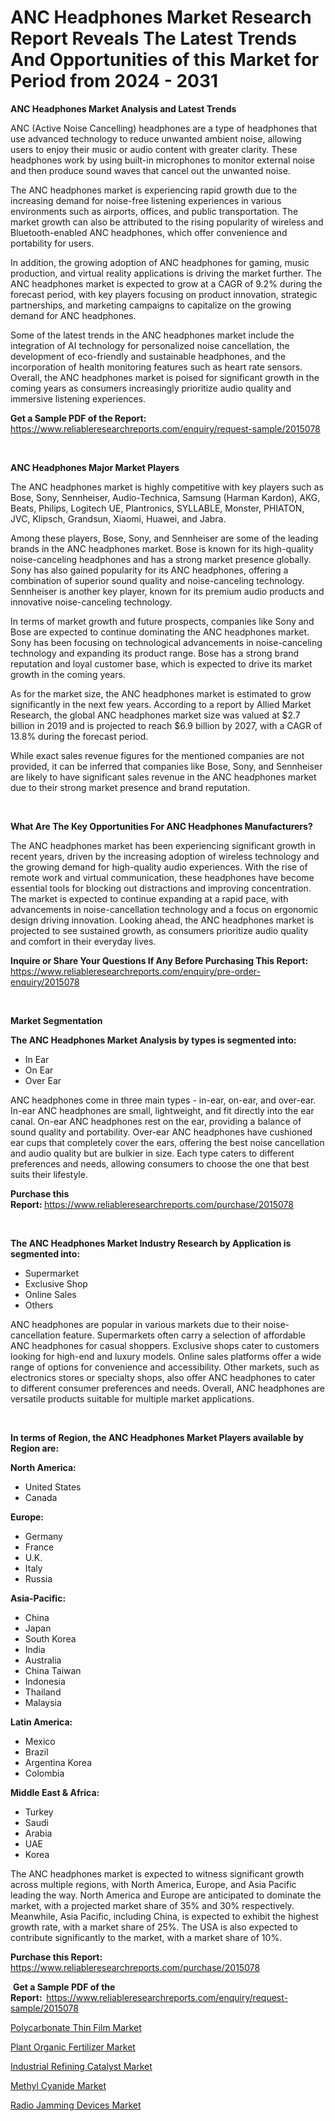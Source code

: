 <p><h1>ANC Headphones Market Research Report Reveals The Latest Trends And Opportunities of this Market for Period from 2024 - 2031</h1></p><p><strong>ANC Headphones Market Analysis and Latest Trends</strong></p>
<p><p>ANC (Active Noise Cancelling) headphones are a type of headphones that use advanced technology to reduce unwanted ambient noise, allowing users to enjoy their music or audio content with greater clarity. These headphones work by using built-in microphones to monitor external noise and then produce sound waves that cancel out the unwanted noise.</p><p>The ANC headphones market is experiencing rapid growth due to the increasing demand for noise-free listening experiences in various environments such as airports, offices, and public transportation. The market growth can also be attributed to the rising popularity of wireless and Bluetooth-enabled ANC headphones, which offer convenience and portability for users.</p><p>In addition, the growing adoption of ANC headphones for gaming, music production, and virtual reality applications is driving the market further. The ANC headphones market is expected to grow at a CAGR of 9.2% during the forecast period, with key players focusing on product innovation, strategic partnerships, and marketing campaigns to capitalize on the growing demand for ANC headphones.</p><p>Some of the latest trends in the ANC headphones market include the integration of AI technology for personalized noise cancellation, the development of eco-friendly and sustainable headphones, and the incorporation of health monitoring features such as heart rate sensors. Overall, the ANC headphones market is poised for significant growth in the coming years as consumers increasingly prioritize audio quality and immersive listening experiences.</p></p>
<p><strong>Get a Sample PDF of the Report:&nbsp;</strong> <a href="https://www.reliableresearchreports.com/enquiry/request-sample/2015078">https://www.reliableresearchreports.com/enquiry/request-sample/2015078</a></p>
<p>&nbsp;</p>
<p><strong>ANC Headphones Major Market Players</strong></p>
<p><p>The ANC headphones market is highly competitive with key players such as Bose, Sony, Sennheiser, Audio-Technica, Samsung (Harman Kardon), AKG, Beats, Philips, Logitech UE, Plantronics, SYLLABLE, Monster, PHIATON, JVC, Klipsch, Grandsun, Xiaomi, Huawei, and Jabra. </p><p>Among these players, Bose, Sony, and Sennheiser are some of the leading brands in the ANC headphones market. Bose is known for its high-quality noise-canceling headphones and has a strong market presence globally. Sony has also gained popularity for its ANC headphones, offering a combination of superior sound quality and noise-canceling technology. Sennheiser is another key player, known for its premium audio products and innovative noise-canceling technology.</p><p>In terms of market growth and future prospects, companies like Sony and Bose are expected to continue dominating the ANC headphones market. Sony has been focusing on technological advancements in noise-canceling technology and expanding its product range. Bose has a strong brand reputation and loyal customer base, which is expected to drive its market growth in the coming years.</p><p>As for the market size, the ANC headphones market is estimated to grow significantly in the next few years. According to a report by Allied Market Research, the global ANC headphones market size was valued at $2.7 billion in 2019 and is projected to reach $6.9 billion by 2027, with a CAGR of 13.8% during the forecast period.</p><p>While exact sales revenue figures for the mentioned companies are not provided, it can be inferred that companies like Bose, Sony, and Sennheiser are likely to have significant sales revenue in the ANC headphones market due to their strong market presence and brand reputation.</p></p>
<p>&nbsp;</p>
<p><strong>What Are The Key Opportunities For ANC Headphones Manufacturers?</strong></p>
<p><p>The ANC headphones market has been experiencing significant growth in recent years, driven by the increasing adoption of wireless technology and the growing demand for high-quality audio experiences. With the rise of remote work and virtual communication, these headphones have become essential tools for blocking out distractions and improving concentration. The market is expected to continue expanding at a rapid pace, with advancements in noise-cancellation technology and a focus on ergonomic design driving innovation. Looking ahead, the ANC headphones market is projected to see sustained growth, as consumers prioritize audio quality and comfort in their everyday lives.</p></p>
<p><strong>Inquire or Share Your Questions If Any Before Purchasing This Report:</strong> <a href="https://www.reliableresearchreports.com/enquiry/pre-order-enquiry/2015078">https://www.reliableresearchreports.com/enquiry/pre-order-enquiry/2015078</a></p>
<p>&nbsp;</p>
<p><strong>Market Segmentation</strong></p>
<p><strong>The ANC Headphones Market Analysis by types is segmented into:</strong></p>
<p><ul><li>In Ear</li><li>On Ear</li><li>Over Ear</li></ul></p>
<p><p>ANC headphones come in three main types - in-ear, on-ear, and over-ear. In-ear ANC headphones are small, lightweight, and fit directly into the ear canal. On-ear ANC headphones rest on the ear, providing a balance of sound quality and portability. Over-ear ANC headphones have cushioned ear cups that completely cover the ears, offering the best noise cancellation and audio quality but are bulkier in size. Each type caters to different preferences and needs, allowing consumers to choose the one that best suits their lifestyle.</p></p>
<p><strong>Purchase this Report:&nbsp;</strong><a href="https://www.reliableresearchreports.com/purchase/2015078">https://www.reliableresearchreports.com/purchase/2015078</a></p>
<p>&nbsp;</p>
<p><strong>The ANC Headphones Market Industry Research by Application is segmented into:</strong></p>
<p><ul><li>Supermarket</li><li>Exclusive Shop</li><li>Online Sales</li><li>Others</li></ul></p>
<p><p>ANC headphones are popular in various markets due to their noise-cancellation feature. Supermarkets often carry a selection of affordable ANC headphones for casual shoppers. Exclusive shops cater to customers looking for high-end and luxury models. Online sales platforms offer a wide range of options for convenience and accessibility. Other markets, such as electronics stores or specialty shops, also offer ANC headphones to cater to different consumer preferences and needs. Overall, ANC headphones are versatile products suitable for multiple market applications.</p></p>
<p>&nbsp;</p>
<p><strong>In terms of Region, the ANC Headphones Market Players available by Region are:</strong></p>
<p>
    <p> <strong> North America: </strong>
        <ul>
            <li>United States</li>
            <li>Canada</li>
        </ul>
        </p> 
    <p> <strong> Europe: </strong>
        <ul>
            <li>Germany</li>
            <li>France</li>
            <li>U.K.</li>
            <li>Italy</li>
            <li>Russia</li>
        </ul>
        </p> 
    <p> <strong> Asia-Pacific: </strong>
        <ul>
            <li>China</li>
            <li>Japan</li>
            <li>South Korea</li>
            <li>India</li>
            <li>Australia</li>
            <li>China Taiwan</li>
            <li>Indonesia</li>
            <li>Thailand</li>
            <li>Malaysia</li>
        </ul>
        </p> 
    <p> <strong> Latin America: </strong>
        <ul>
            <li>Mexico</li>
            <li>Brazil</li>
            <li>Argentina Korea</li>
            <li>Colombia</li>
        </ul>
        </p> 
    <p> <strong> Middle East & Africa: </strong>
        <ul>
            <li>Turkey</li>
            <li>Saudi</li>
            <li>Arabia</li>
            <li>UAE</li>
            <li>Korea</li>
        </ul>
    </p>
    </p>
<p><p>The ANC headphones market is expected to witness significant growth across multiple regions, with North America, Europe, and Asia Pacific leading the way. North America and Europe are anticipated to dominate the market, with a projected market share of 35% and 30% respectively. Meanwhile, Asia Pacific, including China, is expected to exhibit the highest growth rate, with a market share of 25%. The USA is also expected to contribute significantly to the market, with a market share of 10%.</p></p>
<p><strong>Purchase this Report: </strong><a href="https://www.reliableresearchreports.com/purchase/2015078">https://www.reliableresearchreports.com/purchase/2015078</a></p>
<p>&nbsp;<strong>Get a Sample PDF of the Report:&nbsp;&nbsp;</strong><a href="https://www.reliableresearchreports.com/enquiry/request-sample/2015078">https://www.reliableresearchreports.com/enquiry/request-sample/2015078</a></p>
<p><strong></strong></p>
<p><p><a href="https://view.publitas.com/reportprime-1/polycarbonate-thin-film-market-offer-valuable-insights-into-market-size-market-share-market-trends-and-projections-spanning-from-2024-to-2031/">Polycarbonate Thin Film Market</a></p><p><a href="https://frill-swim-3cd.notion.site/Plant-Organic-Fertilizer-Market-Research-Report-Provides-Critical-Insights-that-can-help-Shape-Busin-08194b6cba904e909d080f0578750238">Plant Organic Fertilizer Market</a></p><p><a href="https://cautious-neon-760.notion.site/Industrial-Refining-Catalyst-Market-Size-Global-Industry-Overview-Market-Segmentation-and-Forecast-e66d515ec313448083c62d0cd6424b4f">Industrial Refining Catalyst Market</a></p><p><a href="https://view.publitas.com/reportprime-1/methyl-cyanide-market-with-the-goal-of-estimating-the-market-size-and-future-growth-potential-of-various-market-segments-based-on-component-applications-end-user-and-region/">Methyl Cyanide Market</a></p><p><a href="https://gentle-editor-9db.notion.site/Radio-Jamming-Devices-Market-Size-and-Examines-its-Market-Scope-with-a-Primary-Focus-on-Growth-Opp-48494c0337014ef996106dac4993814d">Radio Jamming Devices Market</a></p></p>